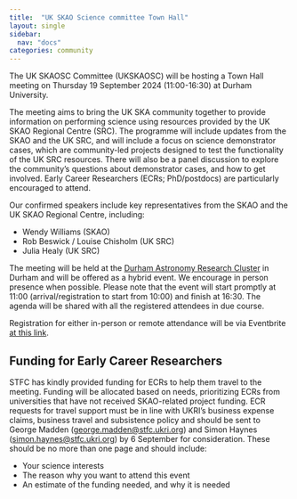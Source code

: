 ```yaml
---
title:  "UK SKAO Science committee Town Hall"
layout: single
sidebar:
  nav: "docs"
categories: community
---
```

The UK SKAOSC Committee (UKSKAOSC) will be hosting a Town Hall meeting on Thursday 19 September 2024 (11:00-16:30) at Durham University.

The meeting aims to bring the UK SKA community together to provide information on performing science using resources provided by the UK SKAO Regional Centre (SRC). 
The programme will include updates from the SKAO and the UK SRC, and will include a focus on science demonstrator cases, which are community-led projects designed to test the functionality of the UK SRC resources. 
There will also be a panel discussion to explore the community’s questions about demonstrator cases, and how to get involved.  Early Career Researchers (ECRs; PhD/postdocs) are particularly encouraged to attend. 
 
Our confirmed speakers include key representatives from the SKAO and the UK SKAO Regional Centre, including: 
 * Wendy Williams (SKAO)
* Rob Beswick / Louise Chisholm (UK SRC) 
* Julia Healy (UK SRC)

The meeting will be held at the [Durham Astronomy Research Cluster](https://astro.dur.ac.uk/) in Durham and will be offered as a hybrid event. We encourage in person presence when possible. 
Please note that the event will start promptly at 11:00 (arrival/registration to start from 10:00) and finish at 16:30. 
The agenda will be shared with all the registered attendees in due course. 
 
Registration for either in-person or remote attendance will be via Eventbrite [at this link](https://www.eventbrite.co.uk/e/uk-skao-science-committee-town-hall-2024-edition-tickets-938703115287).  

## Funding for Early Career Researchers 
STFC has kindly provided funding for ECRs to help them travel to the meeting. Funding will be allocated based on needs, prioritizing ECRs from universities that have not received SKAO-related project funding.  ECR requests for travel support must be in line with UKRI’s business expense claims, business travel and subsistence policy and should be sent to George Madden (george.madden@stfc.ukri.org) and Simon Haynes (simon.haynes@stfc.ukri.org) by 6 September for consideration. These should be no more than one page and should include: 
- Your science interests 
- The reason why you want to attend this event 
- An estimate of the funding needed, and why it is needed 

